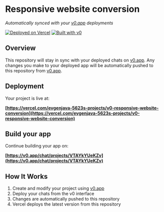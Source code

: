 # Responsive website conversion

*Automatically synced with your [v0.app](https://v0.app) deployments*

[![Deployed on Vercel](https://img.shields.io/badge/Deployed%20on-Vercel-black?style=for-the-badge&logo=vercel)](https://vercel.com/evgenjava-5623s-projects/v0-responsive-website-conversion)
[![Built with v0](https://img.shields.io/badge/Built%20with-v0.app-black?style=for-the-badge)](https://v0.app/chat/projects/VTAYkYUeKZv)

## Overview

This repository will stay in sync with your deployed chats on [v0.app](https://v0.app).
Any changes you make to your deployed app will be automatically pushed to this repository from [v0.app](https://v0.app).

## Deployment

Your project is live at:

**[https://vercel.com/evgenjava-5623s-projects/v0-responsive-website-conversion](https://vercel.com/evgenjava-5623s-projects/v0-responsive-website-conversion)**

## Build your app

Continue building your app on:

**[https://v0.app/chat/projects/VTAYkYUeKZv](https://v0.app/chat/projects/VTAYkYUeKZv)**

## How It Works

1. Create and modify your project using [v0.app](https://v0.app)
2. Deploy your chats from the v0 interface
3. Changes are automatically pushed to this repository
4. Vercel deploys the latest version from this repository
